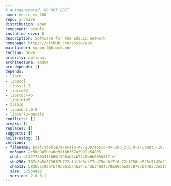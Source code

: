 ```yaml
---
# Autogenerated. DO NOT EDIT.
name: eosio-mv-200
repo: archive
distribution: eoan
component: stable
installed-size: 0
description: Software for the EOS.IO network
homepage: https://github.com/eosio/eos
maintainer: support@block.one
section: devel
priority: optional
architecture: amd64
pre-depends: []
depends:
- libc6
- libgcc1
- libssl1.1
- libicu63
- libstdc++6
- libtinfo5
- zlib1g
- libusb-1.0-0
- libcurl3-gnutls
conflicts: []
breaks: []
replaces: []
suggests: []
built-using: []
versions:
- filename: pool/stable/e/eosio-mv-200/eosio-mv-200_2.0.0-1-ubuntu-19.10_amd64.deb
  md5sum: 2c5bd945bea6e5df8b367af999a54805
  sha1: e17277593415686f848ab6cb74c0e6b095d287fe
  sha256: 107c645e673637b772cfa11d8ec77cd75ddb17f6a72c1758ee825c57d2d29f23
  sha512: 583655192bfbf9a661ba4ba44c43b348d4578559bae28c879206403c2e5166b9bf22e6de725575e66ad7204b309dfffff7adaf3bb5a3d53023923c9831098578
  size: 37554492
  version: 2.0.0-1
---
```

